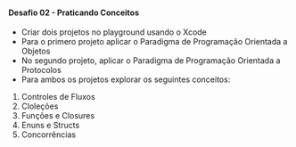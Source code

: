 #### Desafio 02 - Praticando Conceitos 

- Criar dois projetos no playground usando o Xcode
- Para o primero projeto aplicar o Paradigma de Programação Orientada a Objetos
- No segundo projeto, aplicar o Paradigma de Programação Orientada a Protocolos
- Para ambos os projetos explorar os seguintes conceitos:
1. Controles de Fluxos
2. Cloleções
3. Funções e Closures
4. Enuns e Structs
5. Concorrências 

